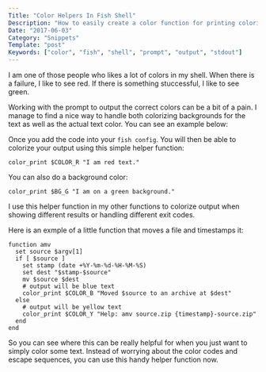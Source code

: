 ```yaml
---
Title: "Color Helpers In Fish Shell"
Description: "How to easily create a color function for printing colorized output"
Date: "2017-06-03"
Category: "Snippets"
Template: "post"
Keywords: ["color", "fish", "shell", "prompt", "output", "stdout"]
---
```


I am one of those people who likes a lot of colors in my shell. When there is a failure, I like to see red. If there is something stuccessful, I like to see green.

Working with the prompt to output the correct colors can be a bit of a pain. I manage to find a nice way to handle both colorizing backgrounds for the text as well as the actual text color. You can see an example below:

<script src="https://gist.github.com/james2doyle/acb8c065c8b4d63f557d44a77a356d59.js"></script>

Once you add the code into your `fish config`. You will then be able to colorize your output using this simple helper function:

```fish
color_print $COLOR_R "I am red text."
```

You can also do a background color:

```fish
color_print $BG_G "I am on a green background."
```

I use this helper function in my other functions to colorize output when showing different results or handling different exit codes.

Here is an exmple of a little function that moves a file and timestamps it:

```fish
function amv
  set source $argv[1]
  if [ $source ]
    set stamp (date +%Y-%m-%d-%H-%M-%S)
    set dest "$stamp-$source"
    mv $source $dest
    # output will be blue text
    color_print $COLOR_B "Moved $source to an archive at $dest"
  else
    # output will be yellow text
    color_print $COLOR_Y "Help: amv source.zip {timestamp}-source.zip"
  end
end
```

So you can see where this can be really helpful for when you just want to simply color some text. Instead of worrying about the color codes and escape sequences, you can use this handy helper function now.
